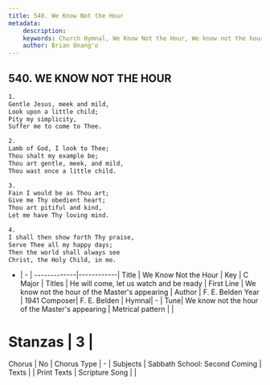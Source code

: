 ```yaml
---
title: 540. We Know Not the Hour
metadata:
    description: 
    keywords: Church Hymnal, We Know Not the Hour, We know not the hour of the Master&#039;s appearing, He will come, let us watch and be ready
    author: Brian Onang'o
---
```



## 540. WE KNOW NOT THE HOUR

```txt
1.
Gentle Jesus, meek and mild,
Look upon a little child;
Pity my simplicity,
Suffer me to come to Thee.

2.
Lamb of God, I look to Thee;
Thou shalt my example be;
Thou art gentle, meek, and mild,
Thou wast once a little child.

3.
Fain I would be as Thou art;
Give me Thy obedient heart;
Thou art pitiful and kind,
Let me have Thy loving mind.

4.
I shall then show forth Thy praise,
Serve Thee all my happy days;
Then the world shall always see
Christ, the Holy Child, in me.
```

- |   -  |
-------------|------------|
Title | We Know Not the Hour |
Key | C Major |
Titles | He will come, let us watch and be ready |
First Line | We know not the hour of the Master&#039;s appearing |
Author | F. E. Belden
Year | 1941
Composer| F. E. Belden |
Hymnal|  - |
Tune| We know not the hour of the Master&#039;s appearing |
Metrical pattern | |
# Stanzas | 3 |
Chorus | No |
Chorus Type | - |
Subjects | Sabbath School: Second Coming |
Texts |  |
Print Texts | 
Scripture Song |  |
  
